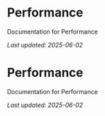 # Performance

Documentation for Performance

*Last updated: 2025-06-02*

# Performance

Documentation for Performance

*Last updated: 2025-06-02*
